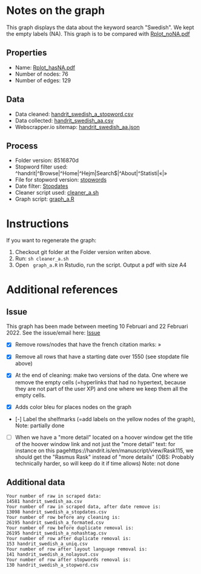 # Notes on the graph
This graph displays the data about the keyword search "Swedish". We kept the empty labels (NA). This graph is to be compared with [Rplot_noNA.pdf](https://gitlab.com/mardub/libralinked/-/blob/f77db8be47d3f7ed0eb6d8422a3d4b8d8d5a1adb/Rplot_noNA.pdf)

## Properties

- Name: [Rplot_hasNA.pdf](https://gitlab.com/mardub/libralinked/-/blob/8516870d50dbe0deb3d1e3e78bb87c237818110d/Rplot_hasNA.pdf)
- Number of nodes: 76
- Number of edges: 129

## Data

- Data cleaned: [handrit_swedish_a_stopword.csv](https://gitlab.com/mardub/libralinked/-/blob/8516870d50dbe0deb3d1e3e78bb87c237818110d/handrit_swedish_a_stopword.csv)
- Data collected: [handrit_swedish_aa.csv](https://gitlab.com/mardub/libralinked/-/blob/8516870d50dbe0deb3d1e3e78bb87c237818110d/handrit_swedish_aa.csv)
- Webscrapper.io sitemap: [handrit_swedish_aa.json](https://gitlab.com/mardub/libralinked/-/blob/8516870d50dbe0deb3d1e3e78bb87c237818110d/handrit_swedish_aa.json)

## Process
- Folder version: 8516870d
- Stopword filter used: ^handrit|^Browse|^Home|^Hejm|Search$|^About|^Statisti|«|»
- File for stopword version: [stopwords](https://gitlab.com/mardub/libralinked/-/blob/8516870d50dbe0deb3d1e3e78bb87c237818110d/stopwords)
- Date filter: [Stopdates](https://gitlab.com/mardub/libralinked/-/blob/8516870d50dbe0deb3d1e3e78bb87c237818110d/Stopdates)
- Cleaner script used: [cleaner_a.sh](https://gitlab.com/mardub/libralinked/-/blob/8516870d50dbe0deb3d1e3e78bb87c237818110d/cleaner_a.sh)
- Graph script: [graph_a.R](https://gitlab.com/mardub/libralinked/-/blob/8516870d50dbe0deb3d1e3e78bb87c237818110d/graph_a.R)



# Instructions
If you want to regenerate the graph:
1. Checkout git folder at the Folder version writen above.
2. Run:
```sh cleaner_a.sh```
3. Open ``` graph_a.R``` in Rstudio, run the script. Output a pdf with size A4



# Additional references


## Issue
This graph has been made between meeting 10 Februari and 22 Februari 2022. See the issue/email here:
[Issue](https://gitlab.com/mardub/libralinked/-/issues/2)

- [x] Remove rows/nodes that have the french citation marks: »

- [x] Remove all rows that have a starting date over 1550 (see stopdate file above)

- [x] At the end of cleaning: make two versions of the data. One where we remove the empty cells (=hyperlinks that had no hypertext, because they are not part of the user XP) and one where we keep them all the empty cells.

- [x] Adds color bleu for places nodes on the graph

- [-] Label the shelfmarks (=add labels on the yellow nodes of the graph), Note: partially done


- [ ] When we have a "more detail" located on a hoover window get the title of the hoover window link and not just the "more detail" text: for instance on this pagehttps://handrit.is/en/manuscript/view/Rask115, we should get the "Rasmus Rask" instead of "more details" (OBS: Probably technically harder, so will keep do it if time allows) Note: not done

## Additional data

```
Your number of raw in scraped data:
14581 handrit_swedish_aa.csv
Your number of raw in scraped data, after date remove is:
13098 handrit_swedish_a_stopdates.csv
Your number of row before any cleaning is:
26195 handrit_swedish_a_formated.csv
Your number of row before duplicate removal is:
26195 handrit_swedish_a_nohashtag.csv
Your number of row after duplicate removal is:
153 handrit_swedish_a_uniq.csv
Your number of row after layout language removal is:
141 handrit_swedish_a_nolayout.csv
Your number of row after stopwords removal is:
130 handrit_swedish_a_stopword.csv

```